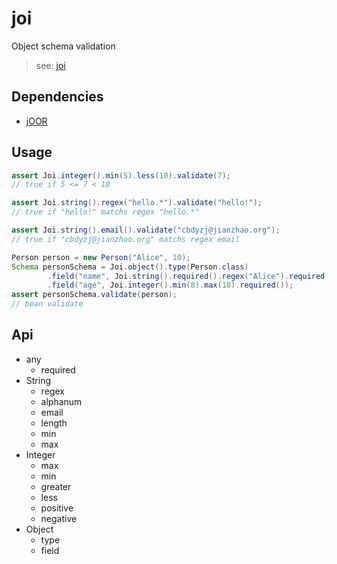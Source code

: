 # joi

Object schema validation 

> see: [joi](https://github.com/hapijs/joi)

## Dependencies

- [jOOR](https://github.com/jooq/joor)

## Usage

```java
assert Joi.integer().min(5).less(10).validate(7);
// true if 5 <= 7 < 10

assert Joi.string().regex("hello.*").validate("hello!");
// true if "hello!" matchs regex "hello.*"

assert Joi.string().email().validate("cbdyzj@jianzhao.org");
// true if "cbdyzj@jianzhao.org" matchs regex email

Person person = new Person("Alice", 10);
Schema personSchema = Joi.object().type(Person.class)
        .field("name", Joi.string().required().regex("Alice").required())
        .field("age", Joi.integer().min(8).max(18).required());
assert personSchema.validate(person);
// bean validate

```

## Api

- any
  - required
- String
  - regex
  - alphanum
  - email
  - length
  - min
  - max
- Integer
  - max
  - min
  - greater
  - less
  - positive
  - negative
- Object
  - type
  - field